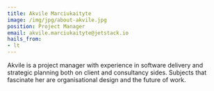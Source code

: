 ```yaml
---
title: Akvile Marciukaityte
image: /img/jpg/about-akvile.jpg
position: Project Manager
email: akvile.marciukaityte@jetstack.io
hails_from:
- lt
---
```


Akvile is a project manager with experience in software delivery and strategic
planning both on client and consultancy sides. Subjects that fascinate her are
organisational design and the future of work.
